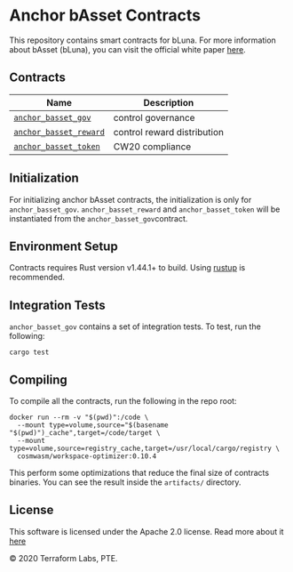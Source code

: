 # Anchor bAsset Contracts

This repository contains smart contracts for bLuna. For more information about bAsset (bLuna), you can visit the official white paper [here](https://anchorprotocol.com/docs/The_bAsset_Protocol.pdf).

## Contracts


| Name                                                         | Description                      |
| ------------------------------------------------------------ | -------------------------------- |
| [`anchor_basset_gov`](https://github.com/Anchor-Protocol/anchor-bAsset-contracts/tree/master/contracts/anchor_basset_gov/README.md) | control governance               |
| [`anchor_basset_reward`](https://github.com/Anchor-Protocol/anchor-bAsset-contracts/tree/master/contracts/anchor_basset_reward/README.md) | control reward distribution               |
| [`anchor_basset_token`](https://github.com/Anchor-Protocol/anchor-bAsset-contracts/tree/master/contracts/anchor_basset_token/README.md) | CW20 compliance |

## Initialization

For initializing anchor bAsset contracts, the initialization is only for `anchor_basset_gov`. `anchor_basset_reward` and `anchor_basset_token` will be instantiated from the `anchor_basset_gov`contract.

## Environment Setup

Contracts requires Rust version v1.44.1+ to build. Using [rustup](https://rustup.rs/) is recommended.

## Integration Tests
`anchor_basset_gov` contains a set of integration tests. To test, run the following:
 
```
cargo test
```

## Compiling
To compile all the contracts, run the following in the repo root:
```
docker run --rm -v "$(pwd)":/code \
  --mount type=volume,source="$(basename "$(pwd)")_cache",target=/code/target \
  --mount type=volume,source=registry_cache,target=/usr/local/cargo/registry \
  cosmwasm/workspace-optimizer:0.10.4
```
This perform some optimizations that reduce the final size of contracts binaries. You can see the result inside the `artifacts/` directory.


## License
This software is licensed under the Apache 2.0 license. Read more about it [here](https://github.com/Anchor-Protocol/anchor-bAsset-contracts/blob/master/LICENSE)

© 2020 Terraform Labs, PTE.